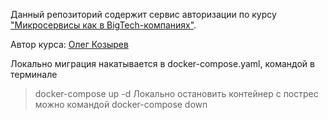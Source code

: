 Данный репозиторий содержит сервис авторизации по курсу ["Микросервисы как в BigTech-компаниях"](https://olezhek28.courses/).

Автор курса: [Олег Козырев](https://www.linkedin.com/in/olezhek28/)

Локально миграция накатывается в docker-compose.yaml, командой в терминале
> docker-compose up -d
Локально остановить контейнер с пострес можно командой
> docker-compose down
